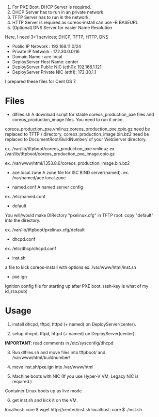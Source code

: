 1. For PXE Boot, DHCP Server is required.
2. DHCP Server has to run in an private network.
3. TFTP Server has to run in the network.
4. HTTP Server is required as coreos-install can use -B BASEURL
5. (Optional) DNS Server for easier Name Resolution

Here, I need 3+1 services; DHCP, TFTP, HTTP, DNS

- Public IP Network : 192.168.11.0/24
- Private IP Network : 172.30.0.0/16
- Domain Name : ace.local
- DeployServer Host Name: center
- DeployServer Public NIC (eth0): 192.168.1.121
- DeployServer Private NIC (eth1): 172.30.1.1

I prepared these files for Cent OS 7.

# Files

- dlfiles.sh
A download script for stable  coreos_production_pxe files and coreos_production_image files.
You need to run it once.

coreos_production_pxe.vmlinuz,coreos_production_pxe.cpio.gz need be replaced to TFTP / directory.
coreos_production_image.bin.bz2 need be replaced to DocumentRoot/BuildNumber/ of your WebServer directory.

  ex. /var/lib/tftpboot/coreos_production_pxe.vmlinuz
  ex. /var/lib/tftpboot/coreos_production_pxe_image.cpio.gz
  
  ex. /var/www/html/1353.8.0/coreos_production_image.bin.bz2

-  ace.local.zone
A zone file for ISC BIND server(named). 
   ex. /var/named/ace.local.zone

-  named.conf
A named server config

  ex. /etc/named.conf

-  default

You will/would make DIRectory "pxelinux.cfg" in TFTP root.
copy "default" into the directory.

  ex. /var/lib/tftpboot/pxelinux.cfg/default
  
-  dhcpd.conf        
  
  ex. /etc/dhcp/dhcpd.conf
  
-  inst.sh

a file to kick coreos-install with options
  ex. /var/www/html/inst.sh

-  pxe.ign

  Ignition config file for starting up after PXE boot.
  (ssh-key is what of my id_rsa.pub)

# Usage

1. install dhcpd, tftpd, httpd (+ named) on DeployServer(center).

2. setup dhcpd, tftpd, httpd (+ named) on DeployServer(center).

 __IMPORTANT__: read comments in /etc/sysconfig/dhcpd


3. Run dlfiles.sh and move files into tftpboot/ and /var/www/html/buildnumber/

4. move inst.sh/pxe.ign into /var/www/html

5. Machine boots with NIC (If you use Hyper-V VM, Legacy NIC is required.)

 Container Linux boots up as live mode.

6. get inst.sh and kick it on the VM.

localhost: core $ wget http://center/inst.sh
localhost: core $ ./inst.sh

